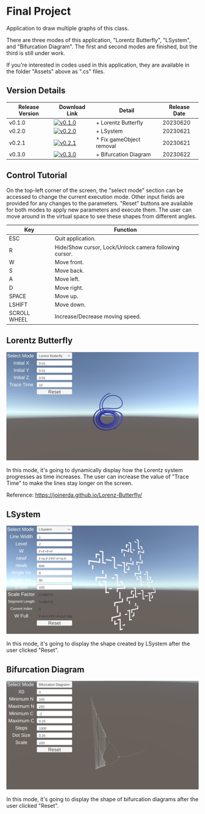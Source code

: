 # Final Project

Application to draw multiple graphs of this class.

There are three modes of this application, "Lorentz Butterfly", "LSystem", and "Bifurcation Diagram". The first and second modes are finished, but the third is still under work.

If you're interested in codes used in this application, they are available in the folder "Assets" above as ".cs" files.

## Version Details

| Release Version | Download Link                                                                                                                                               | Detail                   | Release Date |
| --------------- | ----------------------------------------------------------------------------------------------------------------------------------------------------------- | ------------------------ | ------------ |
| v0.1.0          | [![v0.1.0](https://img.shields.io/github/downloads/belongtothenight/CF_Code/v0.1.0/total)](https://github.com/belongtothenight/CF_Code/releases/tag/v0.1.0) | + Lorentz Butterfly      | 20230620     |
| v0.2.0          | [![v0.2.0](https://img.shields.io/github/downloads/belongtothenight/CF_Code/v0.2.0/total)](https://github.com/belongtothenight/CF_Code/releases/tag/v0.2.0) | + LSystem                | 20230621     |
| v0.2.1          | [![v0.2.1](https://img.shields.io/github/downloads/belongtothenight/CF_Code/v0.2.1/total)](https://github.com/belongtothenight/CF_Code/releases/tag/v0.2.1) | * Fix gameObject removal | 20230621     |
| v0.3.0          | [![v0.3.0](https://img.shields.io/github/downloads/belongtothenight/CF_Code/v0.3.0/total)](https://github.com/belongtothenight/CF_Code/releases/tag/v0.3.0) | + Bifurcation Diagram    | 20230622     |

## Control Tutorial

On the top-left corner of the screen, the "select mode" section can be accessed to change the current execution mode.
Other input fields are provided for any changes to the parameters.
"Reset" buttons are available for both modes to apply new parameters and execute them.
The user can move around in the virtual space to see these shapes from different angles.

| Key          | Function                                               |
| ------------ | ------------------------------------------------------ |
| ESC          | Quit application.                                      |
| R            | Hide/Show cursor, Lock/Unlock camera following cursor. |
| W            | Move front.                                            |
| S            | Move back.                                             |
| A            | Move left.                                             |
| D            | Move right.                                            |
| SPACE        | Move up.                                               |
| LSHIFT       | Move down.                                             |
| SCROLL WHEEL | Increase/Decrease moving speed.                        |


## Lorentz Butterfly

![](multimedia/Interface_1.png)

In this mode, it's going to dynamically display how the Lorentz system progresses as time increases.
The user can increase the value of "Trace Time" to make the lines stay longer on the screen.

Reference: <https://joinerda.github.io/Lorenz-Butterfly/>

## LSystem

![](multimedia/Interface_2.png)

In this mode, it's going to display the shape created by LSystem after the user clicked "Reset".

## Bifurcation Diagram

![](multimedia/Interface_3.png)

In this mode, it's going to display the shape of bifurcation diagrams after the user clicked "Reset".